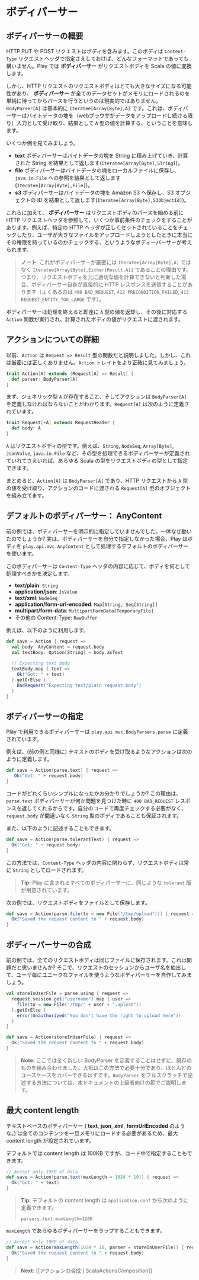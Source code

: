 <!-- translated -->
<!--
# Body parsers
-->
# ボディパーサー

<!--
## What is a body parser?
-->
## ボディパーサーの概要

<!--
An HTTP PUT or POST request contains a body. This body can use any format, specified in the `Content-Type` request header. In Play, a **body parser** transforms this request body into a Scala value. 
-->
HTTP PUT や POST リクエストはボディを含みます。このボディは `Content-Type` リクエストヘッダで指定さえしておけば、どんなフォーマットであっても構いません。Play では **ボディパーサー** がリクエストボディを Scala の値に変換します。

<!--
However the request body for an HTTP request can be very large and a **body parser** can’t just wait and load the whole data set into memory before parsing it. A `BodyParser[A]` is basically an `Iteratee[Array[Byte],A]`, meaning that it receives chunks of bytes (as long as the web browser uploads some data) and computes a value of type `A` as result.
-->
しかし、HTTP リクエストのリクエストボディはとても大きなサイズになる可能性があり、 **ボディパーサー** が全てのデータセットがメモリにロードされるのを単純に待ってからパースを行うというのは現実的ではありません。`BodyParser[A]` は基本的に `Iteratee[Array[Byte],A]` です。これは、ボディパーサーはバイトデータの塊を（webブラウザがデータをアップロードし続ける限り）入力として受け取り、結果として `A` 型の値を計算する、ということを意味します。

<!--
Let’s consider some examples.
-->
いくつか例を見てみましょう。

<!--
- A **text** body parser could accumulate chunks of bytes into a String, and give the computed String as result (`Iteratee[Array[Byte],String]`).
- A **file** body parser could store each chunk of bytes into a local file, and give a reference to the `java.io.File` as result (`Iteratee[Array[Byte],File]`).
- A **s3** body parser could push each chunk of bytes to Amazon S3 and give a the S3 object id as result (`Iteratee[Array[Byte],S3ObjectId]`).
-->
- **text** ボディパーサーはバイトデータの塊を String に積み上げていき、計算された String を結果として返します(`Iteratee[Array[Byte],STring]`)。
- **file** ボディパーサーはバイトデータの塊をローカルファイルに保存し、`java.io.File` への参照を結果として返します(`Iteratee[Array[Byte],File]`)。
- **s3** ボディパーサーはバイトデータの塊を Amazon S3 へ保存し、S3 オブジェクトの ID を結果として返します(`Iteratee[Array[Byte],S3ObjectId]`)。

<!--
Additionally a **body parser** has access to the HTTP request headers before it starts parsing the request body, and has the opportunity to run some precondition checks. For example, a body parser can check that some HTTP headers are properly set, or that the user trying to upload a large file has the permission to do so.
-->
これらに加えて、 **ボディパーサー** はリクエストボディのパースを始める前に HTTP リクエストヘッダを参照して、いくつか事前条件のチェックをすることがあります。例えば、特定の HTTP ヘッダが正しくセットされていることをチェックしたり、ユーザが大きなファイルをアップロードしようとしたときに本当にその権限を持っているのかチェックする、というようなボディーパーサーが考えられます。

<!--
> **Note**: That's why a body parser is not really an `Iteratee[Array[Byte],A]` but more precisely a `Iteratee[Array[Byte],Either[Result,A]]`, meaning that it has the opportunity to send directly an HTTP result itself (typically `400 BAD_REQUEST`, `412 PRECONDITION_FAILED` or `413 REQUEST_ENTITY_TOO_LARGE`) if it decides that it is not able to compute a correct value for the request body
-->
> **ノート**: これがボディパーサーが厳密には `Iteratee[Array[Byte],A]` ではなく `Iteratee[Array[Byte],Either[Result,A]]` であることの理由です。つまり、リクエストボディを元に適切な値を計算できないと判断した場合、ボディパーサー自身が直接的に HTTP レスポンスを送信することがあります（よくあるのは `400 BAD_REQUEST`, `412 PRECONDITION_FAILED`, `413 REQUEST_ENTITY_TOO_LARGE` です）。

<!--
Once the body parser finishes its job and gives back a value of type `A`, the corresponding `Action` function is executed and the computed body value is passed into the request.
-->
ボディパーサーは処理を終えると即座に `A` 型の値を返却し、その後に対応する `Action` 関数が実行され、計算されたボディの値がリクエストに渡されます。

<!--
## More about Actions
-->
## アクションについての詳細

<!--
Previously we said that an `Action` was a `Request => Result` function. This is not entirely true. Let’s have a more precise look at the `Action` trait:
-->
以前、`Action` は `Request => Result` 型の関数だと説明しました。しかし、これは厳密には正しくありません。`Action` トレイトをより正確に見てみましょう。

```scala
trait Action[A] extends (Request[A] => Result) {
  def parser: BodyParser[A]
}
```

<!--
First we see that there is a generic type `A`, and then that an action must define a `BodyParser[A]`. With `Request[A]` being defined as:
-->
まず、ジェネリック型 `A` が存在すること、そしてアクションは `BodyParser[A]` を定義しなければならないことがわかります。`Request[A]` は次のように定義されています。

```scala
trait Request[+A] extends RequestHeader {
  def body: A
}
```

<!--
The `A` type is the type of the request body. We can use any Scala type as the request body, for example `String`, `NodeSeq`, `Array[Byte]`, `JsonValue`, or `java.io.File`, as long as we have a body parser able to process it.
-->
`A` はリクエストボディの型です。例えば、`String`, `NodeSeq`, `Array[Byte]`, `JsonValue`, `java.io.File` など、その型を処理できるボディパーサーが定義されていれてさえいれば、あらゆる Scala の型をリクエストボディの型として指定できます。

<!--
To summarize, an `Action[A]` uses a `BodyParser[A]` to retrieve a value of type `A` from the HTTP request, and to build a `Request[A]` object that is passed to the action code. 
-->
まとめると、`Action[A]` は `BodyParser[A]` であり、HTTP リクエストから `A` 型の値を受け取り、アクションのコードに渡される `Request[A]` 型のオブジェクトを組み立てます。

<!--
## Default body parser: AnyContent
-->
## デフォルトのボディパーサー： AnyContent

<!--
In our previous examples we never specified a body parser. So how can it work? If you don’t specify your own body parser, Play will use the default, which processes the body as an instance of `play.api.mvc.AnyContent`.
-->
前の例では、ボディパーサーを明示的に指定していませんでした。一体なぜ動いたのでしょうか? 実は、ボディパーサーを自分で指定しなかった場合、Play はボディを `play.api.mvc.AnyContent` として処理するデフォルトのボディパーサーを使います。

<!--
This body parser checks the `Content-Type` header and decides what kind of body to process:
-->
このボディパーサーは `Content-Type` ヘッダの内容に応じて、ボディを何として処理すべきかを決定します。

<!--
- **text/plain**: `String`
- **application/json**: `JsValue`
- **text/xml**: `NodeSeq`
- **application/form-url-encoded**: `Map[String, Seq[String]]`
- **multipart/form-data**: `MultipartFormData[TemporaryFile]`
- any other content type: `RawBuffer`
-->
- **text/plain**: `String`
- **application/json**: `JsValue`
- **text/xml**: `NodeSeq`
- **application/form-url-encoded**: `Map[String, Seq[String]]`
- **multipart/form-data**: `MultipartFormData[TemporaryFile]`
- その他の Content-Type: `RawBuffer`

<!--
For example:
-->
例えば、以下のように利用します。

```scala
def save = Action { request =>
  val body: AnyContent = request.body
  val textBody: Option[String] = body.asText 
  
  // Expecting text body
  textBody.map { text =>
    Ok("Got: " + text)
  }.getOrElse {
    BadRequest("Expecting text/plain request body")  
  }
}
```

<!--
## Specifying a body parser
-->
## ボディパーサーの指定

<!--
The body parsers available in Play are defined in `play.api.mvc.BodyParsers.parse`.
-->
Play で利用できるボディパーサーは `play.api.mvc.BodyParsers.parse` に定義されています。

<!--
So for example, to define an action expecting a text body (as in the previous example):
-->
例えば、(前の例と同様に) テキストのボディを受け取るようなアクションは次のように定義します。

```scala
def save = Action(parse.text) { request => 
   Ok("Got: " + request.body) 
} 
```

<!--
Do you see how the code is simpler? This is because the `parse.text` body parser already sent a `400 BAD_REQUEST` response if something went wrong. We don’t have to check again in our action code, and we can safely assume that `request.body` contains the valid `String` body.
-->
コードがどれくらいシンプルになったかお分かりでしょうか? この理由は、`parse.text` ボディパーサーが何か問題を見つけた時に `400 BAD_REQUEST` レスポンスを返してくれるからです。自分のコードで再度チェックする必要がなく、`request.body` が間違いなく `String` 型のボディであることも保証されます。

<!--
Alternatively we can use:
-->
また、以下のように記述することもできます。

```scala
def save = Action(parse.tolerantText) { request =>
  Ok("Got: " + request.body)
}
```

<!--
This one doesn't check the `Content-Type` header and always loads the request body as a `String`.
-->
この方法では、`Content-Type` ヘッダの内容に関わらず、リクエストボディは常に `String` としてロードされます。

<!--
> **Tip:** There is a `tolerant` fashion provided for all body parsers included in Play.
-->
> **Tip:** Play に含まれるすべてのボディパーサーに、同じような `tolerant` 版が用意されています。

<!--
Here is another example, which will store the request body in a file:
-->
次の例では、リクエストボディをファイルとして保存します。

```scala
def save = Action(parse.file(to = new File("/tmp/upload"))) { request =>
  Ok("Saved the request content to " + request.body)
}
```

<!--
## Combining body parsers
-->
## ボディーパーサーの合成

<!--
In the previous example, all request bodies are stored in the same file. This is a bit problematic isn’t it? Let’s write another custom body parser that extract the user name from the request Session, to give a unique file for each user:
-->
前の例では、全てのリクエストボディは同じファイルに保存されます。これは問題だと思いませんか? そこで、リクエストのセッションからユーザ名を抽出して、ユーザ毎にユニークなファイルを使うようなボディパーサーを自作してみましょう。

```scala
val storeInUserFile = parse.using { request =>
  request.session.get("username").map { user =>
    file(to = new File("/tmp/" + user + ".upload"))
  }.getOrElse {
    error(Unauthorized("You don't have the right to upload here"))
  }
}

def save = Action(storeInUserFile) { request =>
  Ok("Saved the request content to " + request.body)  
}
```

<!--
> **Note:** Here we are not really writing our own BodyParser, but just combining existing ones. This is often enough and should cover most use cases. Writing a `BodyParser` from scratch is covered in the advanced topics section.
-->
> **Note:** ここでは全く新しい BodyParser を定義することはせずに、既存のものを組み合わせました。大抵はこの方法で必要十分であり、ほとんどのユースケースをカバーできるはずです。`BodyParser` をフルスクラッチで記述する方法については、本ドキュメントの上級者向けの節でご説明します。

<!--
## Max content length
-->
## 最大 content length

<!--
Text based body parsers (such as **text**, **json**, **xml** or **formUrlEncoded**) use a maximum content length because they have to load all of the content into memory. 
-->
テキストベースのボディパーサー ( **text**, **json**, **xml**, **formUrlEncoded** のような。) は全てのコンテンツを一旦メモリにロードする必要があるため、最大 content length が設定されています。

<!--
There is a default content length (the default is 100KB), but you can also specify it inline:
-->
デフォルトでは content length は 100KB ですが、コード中で指定することもできます。

```scala
// Accept only 10KB of data.
def save = Action(parse.text(maxLength = 1024 * 10)) { request =>
  Ok("Got: " + text)
}
```

<!--
> **Tip:** The default content size can be defined in `application.conf`:
> 
> `parsers.text.maxLength=128K`
-->
> **Tip:** デフォルトの content length は `application.conf` から次のように定義できます。
>
> `parsers.text.maxLength=128K`

<!--
You can also wrap any body parser with `maxLength`:
-->
`maxLength` であらゆるボディパーサーをラップすることもできます。

```scala
// Accept only 10KB of data.
def save = Action(maxLength(1024 * 10, parser = storeInUserFile)) { request =>
  Ok("Saved the request content to " + request.body)  
}
```

<!--
> **Next:** [[Action composition | ScalaActionsComposition]]
-->
> **Next:** [[アクションの合成 | ScalaActionsComposition]]

